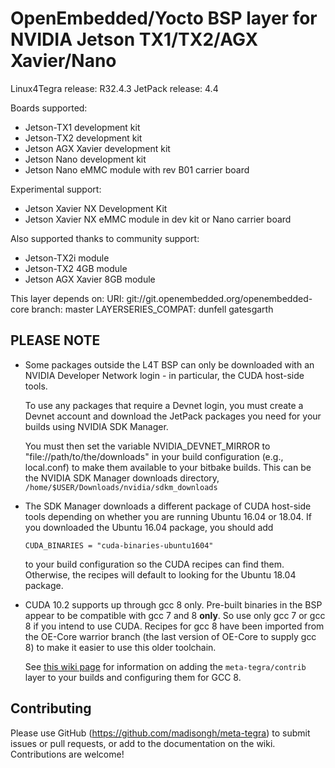 OpenEmbedded/Yocto BSP layer for NVIDIA Jetson TX1/TX2/AGX Xavier/Nano
======================================================================

Linux4Tegra release: R32.4.3
JetPack release:     4.4

Boards supported:
* Jetson-TX1 development kit
* Jetson-TX2 development kit
* Jetson AGX Xavier development kit
* Jetson Nano development kit
* Jetson Nano eMMC module with rev B01 carrier board

Experimental support:
* Jetson Xavier NX Development Kit
* Jetson Xavier NX eMMC module in dev kit or Nano carrier board

Also supported thanks to community support:
* Jetson-TX2i module
* Jetson-TX2 4GB module
* Jetson AGX Xavier 8GB module


This layer depends on:
URI: git://git.openembedded.org/openembedded-core
branch: master
LAYERSERIES_COMPAT: dunfell gatesgarth


PLEASE NOTE
-----------

* Some packages outside the L4T BSP can only be downloaded
  with an NVIDIA Developer Network login - in particular,
  the CUDA host-side tools.

  To use any packages that require a Devnet login, you must
  create a Devnet account and download the JetPack packages
  you need for your builds using NVIDIA SDK Manager.

  You must then set the variable NVIDIA_DEVNET_MIRROR to
  "file://path/to/the/downloads" in your build configuration
  (e.g., local.conf) to make them available to your bitbake
  builds.  This can be the NVIDIA SDK Manager downloads
  directory, `/home/$USER/Downloads/nvidia/sdkm_downloads`

* The SDK Manager downloads a different package of CUDA host-side
  tools depending on whether you are running Ubuntu 16.04
  or 18.04. If you downloaded the Ubuntu 16.04 package, you
  should add

      CUDA_BINARIES = "cuda-binaries-ubuntu1604"

  to your build configuration so the CUDA recipes can find
  them. Otherwise, the recipes will default to looking for
  the Ubuntu 18.04 package.

* CUDA 10.2 supports up through gcc 8 only. Pre-built binaries
  in the BSP appear to be compatible with gcc 7 and 8 **only**.
  So use only gcc 7 or gcc 8 if you intend to use CUDA.
  Recipes for gcc 8 have been imported from the OE-Core warrior branch
  (the last version of OE-Core to supply gcc 8) to make it easier
  to use this older toolchain.

  See [this wiki page](https://github.com/madisongh/meta-tegra/wiki/Using-gcc8-from-the-contrib-layer)
  for information on adding the `meta-tegra/contrib` layer to your
  builds and configuring them for GCC 8.


Contributing
------------

Please use GitHub (https://github.com/madisongh/meta-tegra) to submit
issues or pull requests, or add to the documentation on the wiki.
Contributions are welcome!
